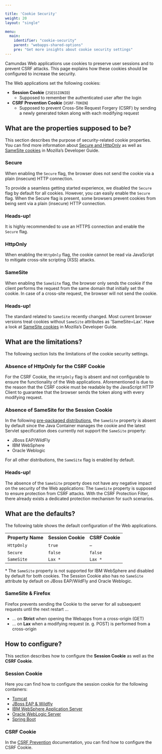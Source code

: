 ```yaml
---

title: 'Cookie Security'
weight: 20
layout: "single"

menu:
  main:
    identifier: "cookie-security"
    parent: "webapps-shared-options"
    pre: "Get more insights about cookie security settings"
---
```


Camundas Web applications use cookies to preserve user sessions and to prevent CSRF attacks. This page explains how these cookies should be configured to increase the security.

The Web applications set the following cookies:

* **Session Cookie** (<code>JSESSIONID</code>)
  * Supposed to remember the authenticated user after the login
* **CSRF Prevention Cookie** (<code>XSRF-TOKEN</code>)
  * Supposed to prevent Cross-Site Request Forgery (CSRF) by sending a newly generated token along with each modifying request

## What are the properties supposed to be?

This section describes the purpose of security-related cookie properties. You can find more information about 
[Secure and HttpOnly](https://developer.mozilla.org/en-US/docs/Web/HTTP/Cookies#Secure_and_HttpOnly_cookies)
as well as 
[SameSite cookies](https://developer.mozilla.org/en-US/docs/Web/HTTP/Cookies#samesite_attribute)
in Mozilla’s Developer Guide.

### Secure

When enabling the <code>Secure</code> flag, the browser does not send the cookie via a plain (insecure) HTTP connection.

To provide a seamless getting started experience, we disabled the <code>Secure</code> flag by default for all cookies. However, you can easily enable the <code>Secure</code> flag. When the Secure flag is present, some browsers prevent cookies from being sent via a plain (insecure) HTTP connection.

### Heads-up!
It is highly recommended to use an HTTPS connection and enable the <code>Secure</code> flag.


### HttpOnly

When enabling the <code>HttpOnly</code> flag, the cookie cannot be read via JavaScript to mitigate cross-site scripting (XSS) attacks.

### SameSite

When enabling the <code>SameSite</code> flag, the browser only sends the cookie if the client performs the request from the same domain that initially set the cookie. In case of a cross-site request, the browser will not send the cookie.

### Heads-up!
The standard related to <code>SameSite</code> recently changed. Most current browser versions treat cookies without <code>SameSite</code> attributes as 'SameSite=Lax'.
Have a look at [SameSite cookies](https://developer.mozilla.org/en-US/docs/Web/HTTP/Cookies#samesite_attribute) in Mozilla’s Developer Guide.


## What are the limitations?

The following section lists the limitations of the cookie security settings.

### Absence of HttpOnly for the CSRF Cookie
For the CSRF Cookie, the <code>HttpOnly</code> flag is absent and not configurable to ensure the functionality of the Web applications. Aforementioned is due to the reason that the CSRF cookie must be readable by the JavaScript HTTP Client to guarantee that the browser sends the token along with every modifying request.

### Absence of SameSite for the Session Cookie
In the following [pre-packaged distributions](../../installation/full/_index.md), the <code>SameSite</code> property is absent by default since the Java Container manages the cookie and the latest Servlet specification does currently not support the <code>SameSite</code> property:

* JBoss EAP/WildFly
* IBM WebSphere
* Oracle Weblogic

For all other distributions, the <code>SameSite</code> flag is enabled by default.

### Heads-up!
The absence of the <code>SameSite</code> property does not have any negative impact on the security of the Web applications: The <code>SameSite</code> property is supposed to ensure protection from CSRF attacks. With the CSRF Protection Filter, there already exists a dedicated protection mechanism for such scenarios.


## What are the defaults?

The following table shows the default configuration of the Web applications.

<table class="table table-striped">
  <tr>
    <th>Property Name</th>
    <th>Session Cookie</th>
    <th>CSRF Cookie</th>
  </tr>
  <tr>
    <td><code>HttpOnly</code></td>
    <td><code>true</code></td>
    <td>–</td>
  </tr>
  <tr>
    <td><code>Secure</code></td>
    <td><code>false</code></td>
    <td><code>false</code></td>
  </tr>
  <tr>
    <td><code>SameSite</code></td>
    <td><code>Lax *</code></td>
    <td><code>Lax *</code></td>
  </tr>
</table>

\* The <code>SameSite</code> property is not supported for IBM WebSphere and disabled by default for both cookies.
The Session Cookie also has no <code>SameSite</code> attribute by default on JBoss EAP/WildFly and Oracle Weblogic.

### SameSite & Firefox
Firefox prevents sending the Cookie to the server for all subsequent requests until the next restart ...

* ... on **Strict** when opening the Webapps from a cross-origin (GET)
* ... on **Lax** when a modifying request (e. g. POST) is performed from a cross-origin


## How to configure?

This section describes how to configure the **Session Cookie** as well as the **CSRF Cookie**.

### Session Cookie

Here you can find how to configure the session cookie for the following containers:

* [Tomcat](../../installation/full/tomcat/configuration.md#session-cookie-in-webapps)
* [JBoss EAP & Wildfly](../../installation/full/jboss/configuration.md#session-cookie-in-webapps)
* [IBM WebSphere Application Server](../../installation/full/was/configuration.md#session-cookie-in-webapps)
* [Oracle WebLogic Server](../../installation/full/wls/configuration.md#session-cookie-in-webapps)
* [Spring Boot](../../user-guide/spring-boot-integration/configuration.md#session-cookie)

### CSRF Cookie

In the [CSRF Prevention](../../webapps/shared-options/csrf-prevention.md) documentation, you can find how to configure the CSRF Cookie.